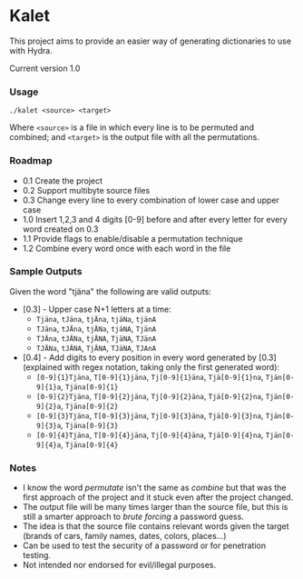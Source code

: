 # Kalet
This project aims to provide an easier way of generating dictionaries to use with Hydra.

Current version 1.0

### Usage
`./kalet <source> <target>`

Where `<source>` is a file in which every line is to be permuted and combined; and `<target>` is the output file with all the permutations.

### Roadmap
* 0.1 Create the project
* 0.2 Support multibyte source files
* 0.3 Change every line to every combination of lower case and upper case
* 1.0 Insert 1,2,3 and 4 digits [0-9] before and after every letter for every word created on 0.3
* 1.1 Provide flags to enable/disable a permutation technique
* 1.2 Combine every word once with each word in the file

### Sample Outputs
Given the word "tjäna" the following are valid outputs:

* [0.3] - Upper case N+1 letters at a time:
  * `Tjäna`, `tJäna`, `tjÄna`, `tjäNa`, `tjänA`
  * `TJäna`, `tJÄna`, `tjÄNa`, `tjäNA`, `TjänA`
  * `TJÄna`, `tJÄNa`, `tjÄNA`, `TjäNA`, `TJänA`
  * `TJÄNa`, `tJÄNA`, `TjÄNA`, `TJäNA`, `TJAnA`
* [0.4] - Add digits to every position in every word generated by \[0.3\] (explained with regex notation, taking only the first generated word):
  * `[0-9]{1}Tjäna`, `T[0-9]{1}jäna`, `Tj[0-9]{1}äna`, `Tjä[0-9]{1}na`, `Tjän[0-9]{1}a`, `Tjäna[0-9]{1}`
  * `[0-9]{2}Tjäna`, `T[0-9]{2}jäna`, `Tj[0-9]{2}äna`, `Tjä[0-9]{2}na`, `Tjän[0-9]{2}a`, `Tjäna[0-9]{2}`
  * `[0-9]{3}Tjäna`, `T[0-9]{3}jäna`, `Tj[0-9]{3}äna`, `Tjä[0-9]{3}na`, `Tjän[0-9]{3}a`, `Tjäna[0-9]{3}`
  * `[0-9]{4}Tjäna`, `T[0-9]{4}jäna`, `Tj[0-9]{4}äna`, `Tjä[0-9]{4}na`, `Tjän[0-9]{4}a`, `Tjäna[0-9]{4}`

### Notes
* I know the word _permutate_ isn't the same as _combine_ but that was the first approach of the project and it stuck even after the project changed.
* The output file will be many times larger than the source file, but this is still a smarter approach to _brute forcing_ a password guess.
* The idea is that the source file contains relevant words given the target (brands of cars, family names, dates, colors, places...)
* Can be used to test the security of a password or for penetration testing.
* Not intended nor endorsed for evil/illegal purposes.
